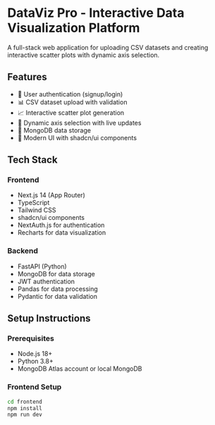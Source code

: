 # DataViz Pro - Interactive Data Visualization Platform

A full-stack web application for uploading CSV datasets and creating interactive scatter plots with dynamic axis selection.

## Features

- 🔐 User authentication (signup/login)
- 📊 CSV dataset upload with validation
- 📈 Interactive scatter plot generation
- 🎯 Dynamic axis selection with live updates
- 💾 MongoDB data storage
- 🚀 Modern UI with shadcn/ui components

## Tech Stack

### Frontend
- Next.js 14 (App Router)
- TypeScript
- Tailwind CSS
- shadcn/ui components
- NextAuth.js for authentication
- Recharts for data visualization

### Backend
- FastAPI (Python)
- MongoDB for data storage
- JWT authentication
- Pandas for data processing
- Pydantic for data validation

## Setup Instructions

### Prerequisites
- Node.js 18+
- Python 3.8+
- MongoDB Atlas account or local MongoDB

### Frontend Setup
```bash
cd frontend
npm install
npm run dev